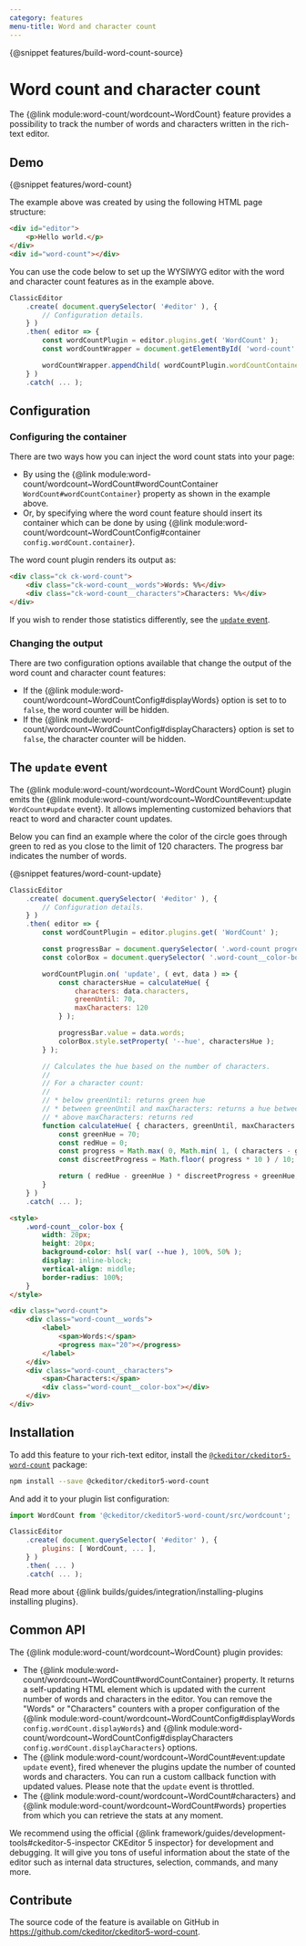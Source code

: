 ```yaml
---
category: features
menu-title: Word and character count
---
```


{@snippet features/build-word-count-source}

# Word count and character count

The {@link module:word-count/wordcount~WordCount} feature provides a possibility to track the number of words and characters written in the rich-text editor.

## Demo

{@snippet features/word-count}

The example above was created by using the following HTML page structure:

```html
<div id="editor">
	<p>Hello world.</p>
</div>
<div id="word-count"></div>
```

You can use the code below to set up the WYSIWYG editor with the word and character count features as in the example above.

```js
ClassicEditor
	.create( document.querySelector( '#editor' ), {
		// Configuration details.
	} )
	.then( editor => {
		const wordCountPlugin = editor.plugins.get( 'WordCount' );
		const wordCountWrapper = document.getElementById( 'word-count' );

		wordCountWrapper.appendChild( wordCountPlugin.wordCountContainer );
	} )
	.catch( ... );
```

## Configuration

### Configuring the container

There are two ways how you can inject the word count stats into your page:

* By using the {@link module:word-count/wordcount~WordCount#wordCountContainer `WordCount#wordCountContainer`} property as shown in the example above.
* Or, by specifying where the word count feature should insert its container which can be done by using {@link module:word-count/wordcount~WordCountConfig#container `config.wordCount.container`}.

The word count plugin renders its output as:

```html
<div class="ck ck-word-count">
	<div class="ck-word-count__words">Words: %%</div>
	<div class="ck-word-count__characters">Characters: %%</div>
</div>
```

If you wish to render those statistics differently, see the [`update` event](#the-update-event).

### Changing the output

There are two configuration options available that change the output of the word count and character count features:

* If the {@link module:word-count/wordcount~WordCountConfig#displayWords} option is set to to `false`, the word counter will be hidden.
* If the {@link module:word-count/wordcount~WordCountConfig#displayCharacters} option is set to `false`, the character counter will be hidden.

## The `update` event

The {@link module:word-count/wordcount~WordCount WordCount} plugin emits the {@link module:word-count/wordcount~WordCount#event:update `WordCount#update` event}. It allows implementing customized behaviors that react to word and character count updates.

Below you can find an example where the color of the circle goes through green to red as you close to the limit of 120 characters. The progress bar indicates the number of words.

{@snippet features/word-count-update}

```js
ClassicEditor
	.create( document.querySelector( '#editor' ), {
		// Configuration details.
	} )
	.then( editor => {
		const wordCountPlugin = editor.plugins.get( 'WordCount' );

		const progressBar = document.querySelector( '.word-count progress' );
		const colorBox = document.querySelector( '.word-count__color-box' );

		wordCountPlugin.on( 'update', ( evt, data ) => {
			const charactersHue = calculateHue( {
				characters: data.characters,
				greenUntil: 70,
				maxCharacters: 120
			} );

			progressBar.value = data.words;
			colorBox.style.setProperty( '--hue', charactersHue );
		} );

		// Calculates the hue based on the number of characters.
		//
		// For a character count:
		//
		// * below greenUntil: returns green hue
		// * between greenUntil and maxCharacters: returns a hue between green and red
		// * above maxCharacters: returns red
		function calculateHue( { characters, greenUntil, maxCharacters } ) {
			const greenHue = 70;
			const redHue = 0;
			const progress = Math.max( 0, Math.min( 1, ( characters - greenUntil ) / ( maxCharacters - greenUntil ) ) ); // 0-1
			const discreetProgress = Math.floor( progress * 10 ) / 10; // 0, 0.1, 0.2, ..., 1

			return ( redHue - greenHue ) * discreetProgress + greenHue;
		}
	} )
	.catch( ... );
```

```html
<style>
	.word-count__color-box {
		width: 20px;
		height: 20px;
		background-color: hsl( var( --hue ), 100%, 50% );
		display: inline-block;
		vertical-align: middle;
		border-radius: 100%;
	}
</style>

<div class="word-count">
	<div class="word-count__words">
		<label>
			<span>Words:</span>
			<progress max="20"></progress>
		</label>
	</div>
	<div class="word-count__characters">
		<span>Characters:</span>
		<div class="word-count__color-box"></div>
	</div>
</div>
```

## Installation

To add this feature to your rich-text editor, install the [`@ckeditor/ckeditor5-word-count`](https://www.npmjs.com/package/@ckeditor/ckeditor5-word-count) package:

```bash
npm install --save @ckeditor/ckeditor5-word-count
```

And add it to your plugin list configuration:

```js
import WordCount from '@ckeditor/ckeditor5-word-count/src/wordcount';

ClassicEditor
	.create( document.querySelector( '#editor' ), {
		plugins: [ WordCount, ... ],
	} )
	.then( ... )
	.catch( ... );
```

<info-box info>
	Read more about {@link builds/guides/integration/installing-plugins installing plugins}.
</info-box>

## Common API

The {@link module:word-count/wordcount~WordCount} plugin provides:

* The {@link module:word-count/wordcount~WordCount#wordCountContainer} property. It returns a self-updating HTML element which is updated with the current number of words and characters in the editor. You can remove the "Words" or "Characters" counters with a proper configuration of the {@link module:word-count/wordcount~WordCountConfig#displayWords `config.wordCount.displayWords`} and {@link module:word-count/wordcount~WordCountConfig#displayCharacters `config.wordCount.displayCharacters`} options.
* The {@link module:word-count/wordcount~WordCount#event:update `update` event}, fired whenever the plugins update the number of counted words and characters. You can run a custom callback function with updated values. Please note that the `update` event is throttled.
* The {@link module:word-count/wordcount~WordCount#characters} and {@link module:word-count/wordcount~WordCount#words} properties from which you can retrieve the stats at any moment.

<info-box>
	We recommend using the official {@link framework/guides/development-tools#ckeditor-5-inspector CKEditor 5 inspector} for development and debugging. It will give you tons of useful information about the state of the editor such as internal data structures, selection, commands, and many more.
</info-box>

## Contribute

The source code of the feature is available on GitHub in https://github.com/ckeditor/ckeditor5-word-count.
